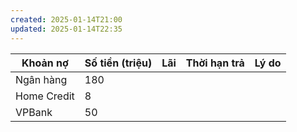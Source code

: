 ```yaml
---
created: 2025-01-14T21:00
updated: 2025-01-14T22:35
---
```

| Khoản nợ    | Số tiền (triệu) | Lãi | Thời hạn trả | Lý do |
| ----------- | --------------- | --- | ------------ | ----- |
| Ngân hàng   | 180             |     |              |       |
| Home Credit | 8               |     |              |       |
| VPBank      | 50              |     |              |       |